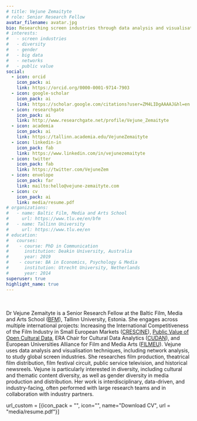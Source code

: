 ```yaml
---
# title: Vejune Zemaityte
# role: Senior Research Fellow
avatar_filename: avatar.jpg
bio: Researching screen industries through data analysis and visualisation.
# interests:
#   - screen industries
#   - diversity
#   - gender
#   - big data
#   - networks
#   - public value
social:
  - icon: orcid
    icon_pack: ai
    link: https://orcid.org/0000-0001-9714-7903
  - icon: google-scholar
    icon_pack: ai
    link: https://scholar.google.com/citations?user=ZM4LIDgAAAAJ&hl=en
  - icon: researchgate
    icon_pack: ai
    link: http://www.researchgate.net/profile/Vejune_Zemaityte
  - icon: academia
    icon_pack: ai
    link: https://tallinn.academia.edu/VejuneZemaityte
  - icon: linkedin-in
    icon_pack: fab
    link: https://www.linkedin.com/in/vejunezemaityte
  - icon: twitter
    icon_pack: fab
    link: https://twitter.com/VejuneZem
  - icon: envelope
    icon_pack: far
    link: mailto:hello@vejune-zemaityte.com
  - icon: cv
    icon_pack: ai
    link: media/resume.pdf
# organizations:
#   - name: Baltic Film, Media and Arts School
#     url: https://www.tlu.ee/en/bfm
#   - name: Tallinn University
#     url: https://www.tlu.ee/en
# education:
#   courses:
#    - course: PhD in Communication
#      institution: Deakin University, Australia
#      year: 2019
#    - course: BA in Economics, Psychology & Media
#      institution: Utrecht University, Netherlands
#      year: 2014
superuser: true
highlight_name: true
---
```

</br>
</br>
Dr Vejune Zemaityte is a Senior Research Fellow at the Baltic Film, Media and Arts School (<a href="https://www.tlu.ee/en/bfm" target="_blank">BFM</a>), Tallinn University, Estonia. She engages across multiple international projects: Increasing the International Competitiveness of the Film Industry in Small European Markets (<a href="https://www.crescine.eu/" target="_blank">CRESCINE</a>), <a href="https://publicvalueofdata.tlu.ee/" target="_blank">Public Value of Open Cultural Data</a>, ERA Chair for Cultural Data Analytics (<a href="https://cudan.tlu.ee/" target="_blank">CUDAN</a>), and European Universities Alliance for Film and Media Arts (<a href="https://www.filmeu.eu/" target="_blank">FILMEU</a>). Vejune uses data analysis and visualisation techniques, including network analysis, to study global screen industries. She researches film production, theatrical film distribution, film festival circuit, public service television, and historical newsreels. Vejune is particularly interested in diversity, including cultural and thematic content diversity, as well as gender diversity in media production and distribution. Her work is interdisciplinary, data-driven, and industry-facing, often performed with large research teams and in collaboration with industry partners.

url_custom = [{icon_pack = "", icon="", name="Download CV", url = "media/resume.pdf"}]